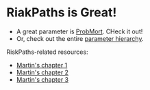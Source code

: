 # RiakPaths is Great!

- A great parameter is [ProbMort](#ProbMort).  CHeck it out!
- Or, check out the entire [parameter hierarchy](#parameter-hierarchy). 

RiskPaths-related resources:

- [Martin's chapter 1](https://www.statcan.gc.ca/sites/default/files/documents/chap1-eng.pdf)
- [Martin's chapter 2](https://www.statcan.gc.ca/sites/default/files/documents/chap2-eng.pdf)
- [Martin's chapter 3](https://www.statcan.gc.ca/sites/default/files/documents/chap3-eng.pdf)


